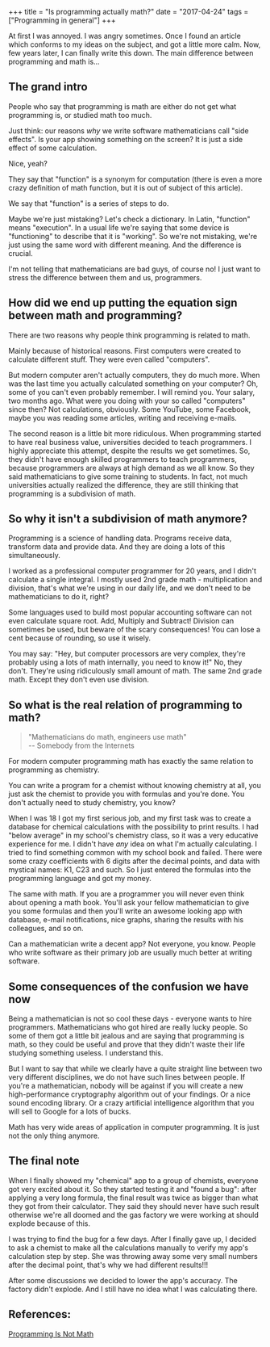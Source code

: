 +++
title = "Is programming actually math?"
date = "2017-04-24"
tags = ["Programming in general"]
+++

At first I was annoyed. I was angry sometimes.
Once I found an article which conforms to my ideas on the subject, and got a little more calm.
Now, few years later, I can finally write this down.
The main difference between programming and math is...

<!--more-->

## The grand intro

People who say that programming is math are either do not get what
programming is, or studied math too much.

Just think: our reasons *why* we write software mathematicians call "side effects".
Is your app showing something on the screen?
It is just a side effect of some calculation.

Nice, yeah?

They say that "function" is a synonym for computation
(there is even a more crazy definition of math function, but it is out of subject of this article).

We say that "function" is a series of steps to do.

Maybe we're just mistaking?
Let's check a dictionary.
In Latin, "function" means "execution".
In a usual life we're saying that some device is "functioning" to describe that it is "working".
So we're not mistaking, we're just using the same word with different meaning.
And the difference is crucial.

I'm not telling that mathematicians are bad guys, of course no!
I just want to stress the difference between them and us, programmers.

## How did we end up putting the equation sign between math and programming?

There are two reasons why people think programming is related to math.

Mainly because of historical reasons.
First computers were created to calculate different stuff. 
They were even called "computers".

But modern computer aren't actually computers, they do much more.
When was the last time you actually calculated something on your computer?
Oh, some of you can't even probably remember.
I will remind you.
Your salary, two months ago.
What were you doing with your so called "computers" since then?
Not calculations, obviously.
Some YouTube, some Facebook, maybe you was reading some articles,
writing and receiving e-mails.

The second reason is a little bit more ridiculous.
When programming started to have real business value, universities decided to teach programmers.
I highly appreciate this attempt, despite the results we get sometimes.
So, they didn't have enough skilled programmers to teach programmers,
because programmers are always at high demand as we all know.
So they said mathematicians to give some training to students.
In fact, not much universities actually realized the difference,
they are still thinking that programming is a subdivision of math.

## So why it isn't a subdivision of math anymore?

Programming is a science of handling data.
Programs receive data, transform data and provide data.
And they are doing a lots of this simultaneously.

I worked as a professional computer programmer for 20 years,
and I didn't calculate a single integral.
I mostly used 2nd grade math - multiplication and division,
that's what we're using in our daily life,
and we don't need to be mathematicians to do it, right?

Some languages used to build most popular accounting software can not even calculate square root.
Add, Multiply and Subtract!
Division can sometimes be used, but beware of the scary consequences!
You can lose a cent because of rounding, so use it wisely.

You may say: "Hey, but computer processors are very complex,
they're probably using a lots of math internally, you need to know it!"
No, they don't.
They're using ridiculously small amount of math.
The same 2nd grade math.
Except they don't even use division.

## So what is the real relation of programming to math?

> "Mathematicians do math, engineers use math"<br/>
> -- Somebody from the Internets

For modern computer programming math has exactly the same
relation to programming as chemistry.

You can write a program for a chemist without knowing chemistry at all,
you just ask the chemist to provide you with formulas and you're done.
You don't actually need to study chemistry, you know?

When I was 18 I got my first serious job, and my first task was to create a database
for chemical calculations with the possibility to print results.
I had "below average" in my school's chemistry class, so it was a very educative experience for me.
I didn't have *any* idea on what I'm actually calculating.
I tried to find something common with my school book and failed.
There were some crazy coefficients with 6 digits after the decimal points,
and data with mystical names: K1, C23 and such.
So I just entered the formulas into the programming language and got my money.

The same with math.
If you are a programmer you will never even think about opening a math book.
You'll ask your fellow mathematician to give you some formulas
and then you'll write an awesome looking app with database, e-mail notifications,
nice graphs, sharing the results with his colleagues, and so on.

Can a mathematician write a decent app?
Not everyone, you know.
People who write software as their primary job are usually
much better at writing software.

## Some consequences of the confusion we have now

Being a mathematician is not so cool these days - everyone wants to hire programmers.
Mathematicians who got hired are really lucky people.
So some of them got a little bit jealous and are saying that programming is math, so they
could be useful and prove that they didn't waste their life studying something useless.
I understand this.

But I want to say that while we clearly have a quite 
straight line between two very different disciplines, we do not have such lines between people.
If you're a mathematician, nobody will be against if you will create a new high-performance
cryptography algorithm out of your findings.
Or a nice sound encoding library.
Or a crazy artificial intelligence algorithm that you will sell to Google for a lots of bucks.

Math has very wide areas of application in computer programming.
It is just not the only thing anymore. 

## The final note

When I finally showed my "chemical" app to a group of chemists, everyone got very excited about it. 
So they started testing it and "found a bug": after applying a very long formula,
the final result was twice as bigger than what they got from their calculator.
They said they should never have such result otherwise we're all
doomed and the gas factory we were working at
should explode because of this.

I was trying to find the bug for a few days.
After I finally gave up, I decided to ask a chemist to make all the calculations manually
to verify my app's calculation step by step.
She was throwing away some very small numbers after the decimal point, that's why
we had different results!!!

After some discussions we decided to lower the app's accuracy.
The factory didn't explode.
And I still have no idea what I was calculating there.

## References:

[Programming Is Not Math](http://www.sarahmei.com/blog/2014/07/15/programming-is-not-math/)

